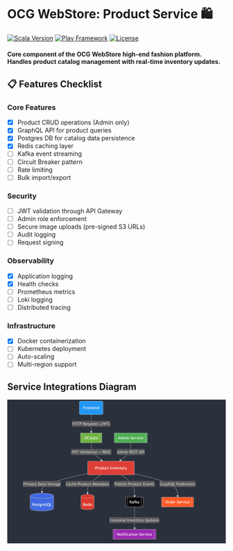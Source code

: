 # OCG WebStore: Product Service 🛍️

[![Scala Version](https://img.shields.io/badge/Scala-2.13-red.svg)](https://www.scala-lang.org/)
[![Play Framework](https://img.shields.io/badge/Play_Framework-3.3.3-blue.svg)](https://playframework.com/)
[![License](https://img.shields.io/badge/License-MIT-green.svg)](LICENSE)

#### Core component of the OCG WebStore high-end fashion platform. Handles product catalog management with real-time inventory updates.

## 📋 Features Checklist
### Core Features
- [x] Product CRUD operations (Admin only)
- [x] GraphQL API for product queries
- [x] Postgres DB for catalog data persistence
- [x] Redis caching layer
- [ ] Kafka event streaming
- [ ] Circuit Breaker pattern
- [ ] Rate limiting
- [ ] Bulk import/export

### Security
- [ ] JWT validation through API Gateway
- [ ] Admin role enforcement
- [ ] Secure image uploads (pre-signed S3 URLs)
- [ ] Audit logging
- [ ] Request signing

### Observability
- [x] Application logging
- [x] Health checks
- [ ] Prometheus metrics
- [ ] Loki logging
- [ ] Distributed tracing

### Infrastructure
- [x] Docker containerization
- [ ] Kubernetes deployment
- [ ] Auto-scaling
- [ ] Multi-region support

## Service Integrations Diagram
![Service Integrations Diagram should appear here](https://github.com/OCG-WebStore/Product-Inventory/blob/master/.github/Integrations.png?raw=true)